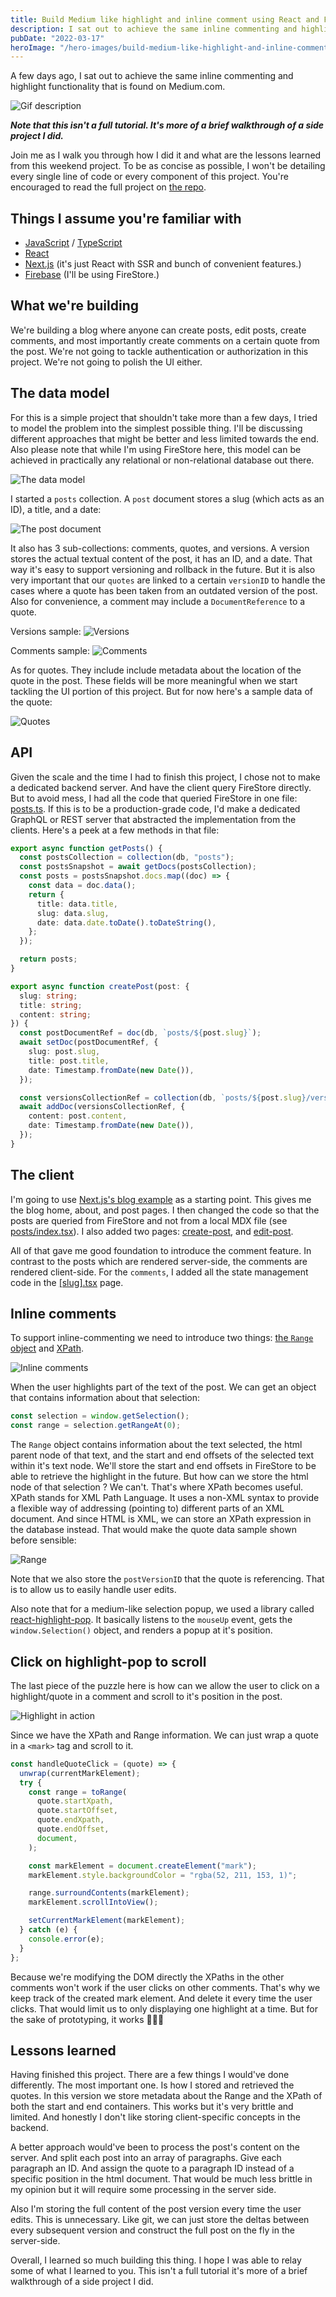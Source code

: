 ```yaml
---
title: Build Medium like highlight and inline comment using React and Firebase
description: I sat out to achieve the same inline commenting and highlight functionality that is found on Medium.com.
pubDate: "2022-03-17"
heroImage: "/hero-images/build-medium-like-highlight-and-inline-comment-using-react-and-firebase.jpg"
---
```


A few days ago, I sat out to achieve the same inline commenting and highlight functionality that is found on Medium.com.

![Gif description](https://ant.gebna.gg/giphy.gif)

**_Note that this isn't a full tutorial. It's more of a brief walkthrough of a side project I did._**

Join me as I walk you through how I did it and what are the lessons learned from this weekend project. To be as concise as possible, I won't be detailing every single line of code or every component of this project. You're encouraged to read the full project on [the repo](https://github.com/BahaaZidan/nextjs-blog-inline-comments).

## Things I assume you're familiar with

- [JavaScript](https://javascript.info/) / [TypeScript](https://www.typescriptlang.org/docs/handbook/)
- [React](https://reactjs.org/tutorial/tutorial.html)
- [Next.js](https://nextjs.org/docs) (it's just React with SSR and bunch of convenient features.)
- [Firebase](https://firebase.google.com/) (I'll be using FireStore.)

## What we're building

We're building a blog where anyone can create posts, edit posts, create comments, and most importantly create comments on a certain quote from the post. We're not going to tackle authentication or authorization in this project. We're not going to polish the UI either.

## The data model

For this is a simple project that shouldn't take more than a few days, I tried to model the problem into the simplest possible thing. I'll be discussing different approaches that might be better and less limited towards the end. Also please note that while I'm using FireStore here, this model can be achieved in practically any relational or non-relational database out there.

![The data model](https://ant.gebna.gg/3MLjE5kqf.png)

I started a `posts` collection. A `post` document stores a slug (which acts as an ID), a title, and a date:

![The post document](https://ant.gebna.gg/3MflQ5v0y.png)

It also has 3 sub-collections: comments, quotes, and versions. A version stores the actual textual content of the post, it has an ID, and a date. That way it's easy to support versioning and rollback in the future. But it is also very important that our `quotes` are linked to a certain `versionID` to handle the cases where a quote has been taken from an outdated version of the post. Also for convenience, a comment may include a `DocumentReference` to a quote.

Versions sample:
![Versions](https://ant.gebna.gg/-yBrlHRPs.png)

Comments sample:
![Comments](https://ant.gebna.gg/C4iNUedwz.png)

As for quotes. They include include metadata about the location of the quote in the post. These fields will be more meaningful when we start tackling the UI portion of this project. But for now here's a sample data of the quote:

![Quotes](https://ant.gebna.gg/zK3DFwvbo.png)

## API

Given the scale and the time I had to finish this project, I chose not to make a dedicated backend server. And have the client query FireStore directly. But to avoid mess, I had all the code that queried FireStore in one file: [posts.ts](https://github.com/BahaaZidan/nextjs-blog-inline-comments/blob/master/lib/http/posts.ts). If this is to be a production-grade code, I'd make a dedicated GraphQL or REST server that abstracted the implementation from the clients. Here's a peek at a few methods in that file:

```ts
export async function getPosts() {
  const postsCollection = collection(db, "posts");
  const postsSnapshot = await getDocs(postsCollection);
  const posts = postsSnapshot.docs.map((doc) => {
    const data = doc.data();
    return {
      title: data.title,
      slug: data.slug,
      date: data.date.toDate().toDateString(),
    };
  });

  return posts;
}

export async function createPost(post: {
  slug: string;
  title: string;
  content: string;
}) {
  const postDocumentRef = doc(db, `posts/${post.slug}`);
  await setDoc(postDocumentRef, {
    slug: post.slug,
    title: post.title,
    date: Timestamp.fromDate(new Date()),
  });

  const versionsCollectionRef = collection(db, `posts/${post.slug}/versions`);
  await addDoc(versionsCollectionRef, {
    content: post.content,
    date: Timestamp.fromDate(new Date()),
  });
}
```

## The client

I'm going to use [Next.js's blog example](https://github.com/vercel/next.js/tree/canary/examples/blog) as a starting point. This gives me the blog home, about, and post pages. I then changed the code so that the posts are queried from FireStore and not from a local MDX file (see [posts/index.tsx](https://github.com/BahaaZidan/nextjs-blog-inline-comments/blob/master/pages/posts/index.tsx)). I also added two pages: [create-post](https://github.com/BahaaZidan/nextjs-blog-inline-comments/blob/master/pages/create-post.tsx), and [edit-post](https://github.com/BahaaZidan/nextjs-blog-inline-comments/blob/master/pages/posts/%5Bslug%5D/edit.tsx).

All of that gave me good foundation to introduce the comment feature. In contrast to the posts which are rendered server-side, the comments are rendered client-side. For the `comments`, I added all the state management code in the [[slug].tsx](https://github.com/BahaaZidan/nextjs-blog-inline-comments/blob/master/pages/posts/%5Bslug%5D/index.tsx) page.

## Inline comments

To support inline-commenting we need to introduce two things: [the `Range` object](https://developer.mozilla.org/en-US/docs/Web/API/Range) and [XPath](https://developer.mozilla.org/en-US/docs/Web/XPath).

![Inline comments](https://ant.gebna.gg/lp3NNvxSAo.png)

When the user highlights part of the text of the post. We can get an object that contains information about that selection:

```ts
const selection = window.getSelection();
const range = selection.getRangeAt(0);
```

The `Range` object contains information about the text selected, the html parent node of that text, and the start and end offsets of the selected text within it's text node. We'll store the start and end offsets in FireStore to be able to retrieve the highlight in the future. But how can we store the html node of that selection ? We can't. That's where XPath becomes useful. XPath stands for XML Path Language. It uses a non-XML syntax to provide a flexible way of addressing (pointing to) different parts of an XML document. And since HTML is XML, we can store an XPath expression in the database instead. That would make the quote data sample shown before sensible:

![Range](https://ant.gebna.gg/zK3DFwvbo.png)

Note that we also store the `postVersionID` that the quote is referencing. That is to allow us to easily handle user edits.

Also note that for a medium-like selection popup, we used a library called [react-highlight-pop](https://github.com/codeshifu/react-highlight-pop). It basically listens to the `mouseUp` event, gets the `window.Selection()` object, and renders a popup at it's position.

## Click on highlight-pop to scroll

The last piece of the puzzle here is how can we allow the user to click on a highlight/quote in a comment and scroll to it's position in the post.

![Highlight in action](https://ant.gebna.gg/VAtRFyyxo.png)

Since we have the XPath and Range information. We can just wrap a quote in a `<mark>` tag and scroll to it.

```ts
const handleQuoteClick = (quote) => {
  unwrap(currentMarkElement);
  try {
    const range = toRange(
      quote.startXpath,
      quote.startOffset,
      quote.endXpath,
      quote.endOffset,
      document,
    );

    const markElement = document.createElement("mark");
    markElement.style.backgroundColor = "rgba(52, 211, 153, 1)";

    range.surroundContents(markElement);
    markElement.scrollIntoView();

    setCurrentMarkElement(markElement);
  } catch (e) {
    console.error(e);
  }
};
```

Because we're modifying the DOM directly the XPaths in the other comments won't work if the user clicks on other comments. That's why we keep track of the created mark element. And delete it every time the user clicks. That would limit us to only displaying one highlight at a time. But for the sake of prototyping, it works 🎉🎉🎉

## Lessons learned

Having finished this project. There are a few things I would've done differently. The most important one. Is how I stored and retrieved the quotes. In this version we store metadata about the Range and the XPath of both the start and end containers. This works but it's very brittle and limited. And honestly I don't like storing client-specific concepts in the backend.

A better approach would've been to process the post's content on the server. And split each post into an array of paragraphs. Give each paragraph an ID. And assign the quote to a paragraph ID instead of a specific position in the html document. That would be much less brittle in my opinion but it will require some processing in the server side.

Also I'm storing the full content of the post version every time the user edits. This is unnecessary. Like git, we can just store the deltas between every subsequent version and construct the full post on the fly in the server-side.

Overall, I learned so much building this thing. I hope I was able to relay some of what I learned to you. This isn't a full tutorial it's more of a brief walkthrough of a side project I did.
